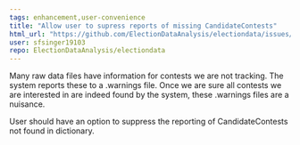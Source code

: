 ```yaml
---
tags: enhancement,user-convenience
title: "Allow user to supress reports of missing CandidateContests"
html_url: "https://github.com/ElectionDataAnalysis/electiondata/issues/666"
user: sfsinger19103
repo: ElectionDataAnalysis/electiondata
---
```


Many raw data files have information for contests we are not tracking. The system reports these to a .warnings file. Once we are sure all contests we are interested in are indeed found by the system, these .warnings files are a nuisance.

User should have an option to suppress the reporting of CandidateContests not found in dictionary.